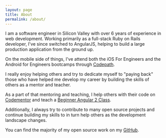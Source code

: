 ```yaml
---
layout: page
title: About
permalink: /about/
---
```


I am a software engineer in Silicon Valley with over 6 years of experience in web development. Working primarily as a full-stack Ruby on Rails developer, I've since switched to AngularJS, helping to build a large production application from the ground up.

On the mobile side of things, I've attend both the iOS For Engineers and the Android for Engineers bootcamps through [Codepath](http://codepath.com/).

I really enjoy helping others and try to dedicate myself to "paying back" those who have helped me develop my career by building the skills of others as a mentor and teacher.

As a part of that mentoring and teaching, I help others with their code on [Codementor](http://codementor.io) and teach a [Beginner Angular 2 Class](https://www.codementor.io/classes/learn-beginner-angular2-live).

Additionally, I always try to contribute to many open source projects and continue building my skills to in turn help others as the development landscape changes.

You can find the majority of my open source work on my [GitHub](http://github.com/kfarst).
